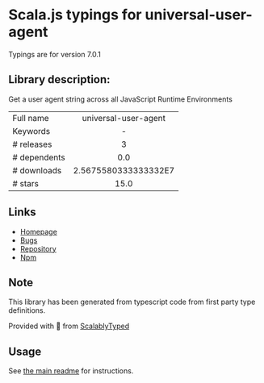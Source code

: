 
# Scala.js typings for universal-user-agent

Typings are for version 7.0.1

## Library description:
Get a user agent string across all JavaScript Runtime Environments

|                    |                 |
| ------------------ | :-------------: |
| Full name          | universal-user-agent |
| Keywords           | - |
| # releases         | 3 |
| # dependents       | 0.0 |
| # downloads        | 2.5675580333333332E7 |
| # stars            | 15.0 |

## Links
- [Homepage](https://github.com/gr2m/universal-user-agent#readme)
- [Bugs](https://github.com/gr2m/universal-user-agent/issues)
- [Repository](https://github.com/gr2m/universal-user-agent)
- [Npm](https://www.npmjs.com/package/universal-user-agent)
    


## Note
This library has been generated from typescript code from first party type definitions.

Provided with :purple_heart: from [ScalablyTyped](https://github.com/oyvindberg/ScalablyTyped)

## Usage
See [the main readme](../../readme.md) for instructions.


